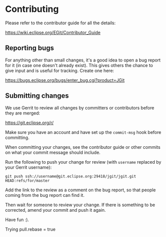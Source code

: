 Contributing
============

Please refer to the contributor guide for all the details:

https://wiki.eclipse.org/EGit/Contributor_Guide


Reporting bugs
--------------

For anything other than small changes, it's a good idea to open a bug
report for it (in case one doesn't already exist). This gives others the
chance to give input and is useful for tracking. Create one here:

https://bugs.eclipse.org/bugs/enter_bug.cgi?product=JGit


Submitting changes
------------------

We use Gerrit to review all changes by committers or contributors before
they are merged:

https://git.eclipse.org/r/

Make sure you have an account and have set up the `commit-msg` hook
before committing.

When committing your changes, see the contributor guide or other commits
on what your commit message should include.

Run the following to push your change for review (with `username`
replaced by your Gerrit username):

    git push ssh://username@git.eclipse.org:29418/jgit/jgit.git HEAD:refs/for/master

Add the link to the review as a comment on the bug report, so that
people coming from the bug report can find it.

Then wait for someone to review your change. If there is something to be
corrected, amend your commit and push it again.

Have fun :).

Trying pull.rebase = true
